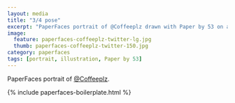 ```yaml
---
layout: media
title: "3/4 pose"
excerpt: "PaperFaces portrait of @Coffeeplz drawn with Paper by 53 on an iPad."
image: 
  feature: paperfaces-coffeeplz-twitter-lg.jpg
  thumb: paperfaces-coffeeplz-twitter-150.jpg
category: paperfaces
tags: [portrait, illustration, Paper by 53]
---
```


PaperFaces portrait of [@Coffeeplz](http://twitter.com/Coffeeplz).

{% include paperfaces-boilerplate.html %}